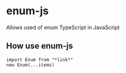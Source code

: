 # enum-js
Allows used of enum TypeScript in JavaScript

## How use enum-js
```
import Enum from "*link*"
new Enum(...items)
```
